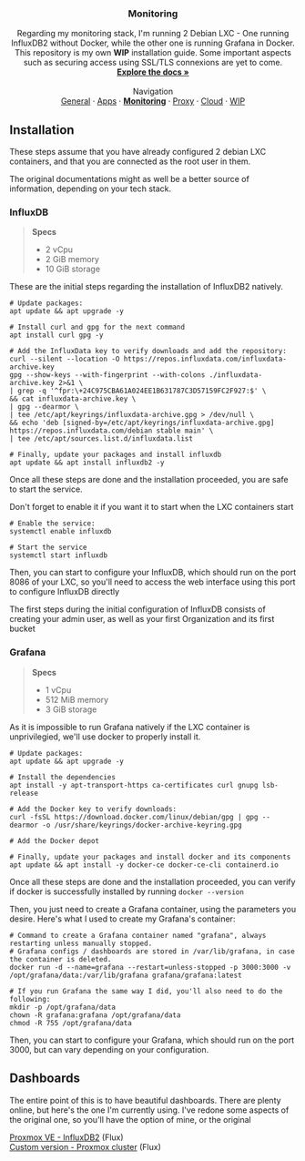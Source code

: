 <h3 align="center">Monitoring</h3>

  <p align="center">
    Regarding my monitoring stack, I'm running 2 Debian LXC - One running InfluxDB2 without Docker, while the other one is running Grafana in Docker. This repository is my own <strong>WIP</strong> installation guide. Some important aspects such as securing access using SSL/TLS connexions are yet to come.
    <br />
    <a href="https://github.com/KelyanDev/Homelab"><strong>Explore the docs »</strong></a>
    <br />
    <br />
    Navigation <br />
    <a href="https://github.com/KelyanDev/Homelab">General</a>
    ·
    <a href="https://github.com/KelyanDev/Homelab/blob/main/apps/README.md">Apps</a>
    ·
    <a href="https://github.com/KelyanDev/Homelab/blob/main/monitoring/README.md"><strong>Monitoring</strong></a>
    ·
    <a href="https://github.com/KelyanDev/Homelab/blob/main/proxy/README.md">Proxy</a>
    ·
    <a href="https://github.com/KelyanDev/Homelab/blob/main/cloud/README.md">Cloud</a>
    ·
    <a href="">WIP</a>
  </p>
</div>

## Installation

These steps assume that you have already configured 2 debian LXC containers, and that you are connected as the root user in them.

The original documentations might as well be a better source of information, depending on your tech stack.


### InfluxDB

> **Specs**
> - 2 vCpu
> - 2 GiB memory
> - 10 GiB storage

These are the initial steps regarding the installation of InfluxDB2 natively.   
```
# Update packages:
apt update && apt upgrade -y

# Install curl and gpg for the next command
apt install curl gpg -y

# Add the InfluxData key to verify downloads and add the repository:
curl --silent --location -O https://repos.influxdata.com/influxdata-archive.key
gpg --show-keys --with-fingerprint --with-colons ./influxdata-archive.key 2>&1 \
| grep -q '^fpr:\+24C975CBA61A024EE1B631787C3D57159FC2F927:$' \
&& cat influxdata-archive.key \
| gpg --dearmor \
| tee /etc/apt/keyrings/influxdata-archive.gpg > /dev/null \
&& echo 'deb [signed-by=/etc/apt/keyrings/influxdata-archive.gpg] https://repos.influxdata.com/debian stable main' \
| tee /etc/apt/sources.list.d/influxdata.list

# Finally, update your packages and install influxdb
apt update && apt install influxdb2 -y
```

Once all these steps are done and the installation proceeded, you are safe to start the service.    

Don't forget to enable it if you want it to start when the LXC containers start   
```
# Enable the service:
systemctl enable influxdb

# Start the service
systemctl start influxdb
```
Then, you can start to configure your InfluxDB, which should run on the port 8086 of your LXC, so you'll need to access the web interface using this port to configure InfluxDB directly  

The first steps during the initial configuration of InfluxDB consists of creating your admin user, as well as your first Organization and its first bucket    


### Grafana

> **Specs**
> - 1 vCpu
> - 512 MiB memory
> - 3 GiB storage     

As it is impossible to run Grafana natively if the LXC container is unprivilegied, we'll use docker to properly install it.     
```
# Update packages:
apt update && apt upgrade -y

# Install the dependencies
apt install -y apt-transport-https ca-certificates curl gnupg lsb-release

# Add the Docker key to verify downloads:
curl -fsSL https://download.docker.com/linux/debian/gpg | gpg --dearmor -o /usr/share/keyrings/docker-archive-keyring.gpg

# Add the Docker depot

# Finally, update your packages and install docker and its components
apt update && apt install -y docker-ce docker-ce-cli containerd.io
```
Once all these steps are done and the installation proceeded, you can verify if docker is successfully installed by running ``docker --version``     

Then, you just need to create a Grafana container, using the parameters you desire. Here's what I used to create my Grafana's container:
```
# Command to create a Grafana container named "grafana", always restarting unless manually stopped.
# Grafana configs / dashboards are stored in /var/lib/grafana, in case the container is deleted.
docker run -d --name=grafana --restart=unless-stopped -p 3000:3000 -v /opt/grafana/data:/var/lib/grafana grafana/grafana:latest

# If you run Grafana the same way I did, you'll also need to do the following:
mkdir -p /opt/grafana/data
chown -R grafana:grafana /opt/grafana/data
chmod -R 755 /opt/grafana/data
```
Then, you can start to configure your Grafana, which should run on the port 3000, but can vary depending on your configuration.     

## Dashboards

The entire point of this is to have beautiful dashboards. There are plenty online, but here's the one I'm currently using. I've redone some aspects of the original one, so you'll have the option of mine, or the original     

[Proxmox VE - InfluxDB2](https://grafana.com/grafana/dashboards/23164-proxmox-ve/) (Flux)    
[Custom version - Proxmox cluster](https://github.com/KelyanDev/Homelab/blob/main/apps/grafana/proxmox-ve.json) (Flux)     



